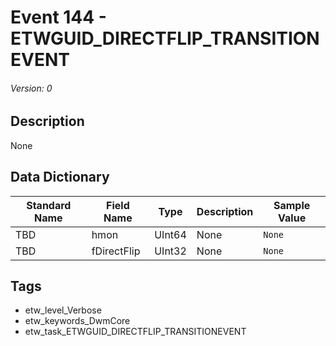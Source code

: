 # Event 144 - ETWGUID_DIRECTFLIP_TRANSITIONEVENT
###### Version: 0

## Description
None

## Data Dictionary
|Standard Name|Field Name|Type|Description|Sample Value|
|---|---|---|---|---|
|TBD|hmon|UInt64|None|`None`|
|TBD|fDirectFlip|UInt32|None|`None`|

## Tags
* etw_level_Verbose
* etw_keywords_DwmCore
* etw_task_ETWGUID_DIRECTFLIP_TRANSITIONEVENT